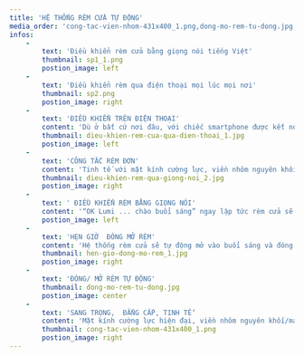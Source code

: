 ```yaml
---
title: 'HỆ THỐNG RÈM CỬA TỰ ĐỘNG'
media_order: 'cong-tac-vien-nhom-431x400_1.png,dong-mo-rem-tu-dong.jpg,hen-gio-dong-mo-rem_1.jpg,dieu-khien-rem-qua-giong-noi_2.jpg,dieu-khien-rem-cua-qua-dien-thoai_1.jpg,sp2.png,sp1_1.png'
infos:
    -
        text: 'Điều khiển rèm cửa bằng giọng nói tiếng Việt'
        thumbnail: sp1_1.png
        postion_image: left
    -
        text: 'Điều khiển rèm qua điện thoại mọi lúc mọi nơi'
        thumbnail: sp2.png
        postion_image: right
    -
        text: 'ĐIỀU KHIỂN TRÊN ĐIỆN THOẠI'
        content: 'Dù ở bất cứ nơi đâu, với chiếc smartphone được kết nối internet, 3G/4G bạn đều có thể điều khiển, kiểm soát hệ thống rèm trong ngôi nhà.'
        thumbnail: dieu-khien-rem-cua-qua-dien-thoai_1.jpg
        postion_image: left
    -
        text: 'CÔNG TẮC RÈM ĐƠN'
        content: 'Tinh tế với mặt kính cường lực, viền nhôm nguyên khối/mạ vàng, giúp không gian nhà bạn trở nên sang trọng, hiện đại hơn. Chưa đến 30 phút lắp đặt, rèm cửa nhà bạn đã trở nên thông minh, tiện nghi.'
        thumbnail: dieu-khien-rem-qua-giong-noi_2.jpg
        postion_image: right
    -
        text: ' ĐIỀU KHIỂN RÈM BẰNG GIỌNG NÓI'
        content: '“OK Lumi ... chào buổi sáng” ngay lập tức rèm cửa sẽ tự động mở ra giúp bạn đón ánh ban mai trong lành của buổi sáng hay khi không rảnh tay, bạn chỉ cần “ra lệnh” thiết bị sẽ tuân thủ theo yêu cầu của bạn.'
        postion_image: left
    -
        text: 'HẸN GIỜ  ĐÓNG MỞ RÈM'
        content: 'Hệ thống rèm cửa sẽ tự động mở vào buổi sáng và đóng vào buổi trưa hoặc theo một lịch hoạt động khác do bạn cài đặt trong app Lumi trên điện thoại.'
        thumbnail: hen-gio-dong-mo-rem_1.jpg
        postion_image: right
    -
        text: 'ĐÓNG/ MỞ RÈM TỰ ĐỘNG'
        thumbnail: dong-mo-rem-tu-dong.jpg
        postion_image: center
    -
        text: 'SANG TRỌNG,  ĐẲNG CẤP, TINH TẾ'
        content: 'Mặt kính cường lực hiện đại, viền nhôm nguyên khối/mạ vàng, sản phấp đạt chuẩn CE và UL'
        thumbnail: cong-tac-vien-nhom-431x400_1.png
        postion_image: right
---
```


